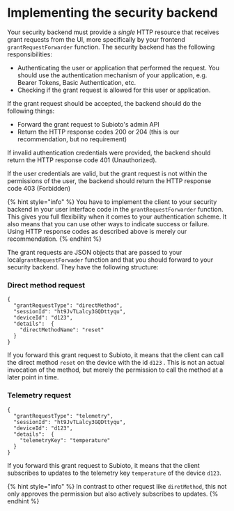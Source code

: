 # Implementing the security backend

Your security backend must provide a _single_ HTTP resource that receives grant requests from the UI, more specifically by your frontend `grantRequestForwarder` function. The security backend has the following responsibilities:

* Authenticating the user or application that performed the request. You should use the authentication mechanism of your application, e.g. Bearer Tokens, Basic Authentication, etc.
* Checking if the grant request is allowed for this user or application.

If the grant request should be accepted, the backend should do the following things:

* Forward the grant request to Subioto's admin API
* Return the HTTP response codes 200 or 204 \(this is our recommendation, but no requirement\)

If invalid authentication credentials were provided, the backend should return the HTTP response code 401 \(Unauthorized\).

If the user credentials are valid, but the grant request is not within the permissions of the user, the backend should return the HTTP response code 403 \(Forbidden\)

{% hint style="info" %}
You have to implement the client to your security backend in your user interface code in the `grantRequestForwarder` function. This gives you full flexibility when it comes to your authentication scheme. It also means that you can use other ways to indicate success or failure. Using HTTP response codes as described above is merely our recommendation.
{% endhint %}

The grant requests are JSON objects that are passed to your local`grantRequestForwader` function and that you should forward to your security backend. They have the following structure:

### Direct method request

```text
{
  "grantRequestType": "directMethod",
  "sessionId": "ht9JvTLalcy3GQDttyqu",
  "deviceId": "d123",
  "details":  {
    "directMethodName": "reset"
  }
}
```

If you forward this grant request to Subioto, it means that the client can call the direct method `reset` on the device with the id `d123` . This is not an actual invocation of the method, but merely the permission to call the method at a later point in time.

### Telemetry request

```text
{
  "grantRequestType": "telemetry",
  "sessionId": "ht9JvTLalcy3GQDttyqu",
  "deviceId": "d123",
  "details":  {
    "telemetryKey": "temperature"
  }
}
```

If you forward this grant request to Subioto, it means that the client subscribes to updates to the telemetry key `temperature` of the device `d123`.

{% hint style="info" %}
In contrast to other request like `diretMethod`, this not only approves the permission but also actively subscribes to updates.
{% endhint %}

